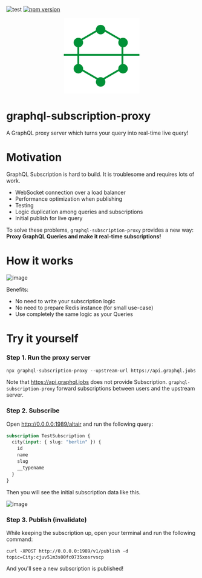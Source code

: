 ![test](https://github.com/acro5piano/graphql-subscription-proxy/workflows/test/badge.svg)
[![npm version](https://badge.fury.io/js/graphql-subscription-proxy.svg)](https://badge.fury.io/js/graphql-subscription-proxy)

<p align="center">
    <img width="200" height="200" src="https://raw.githubusercontent.com/acro5piano/graphql-subscription-proxy/master/assets/logo.svg">
</p>

# graphql-subscription-proxy

A GraphQL proxy server which turns your query into real-time live query!

# Motivation

GraphQL Subscription is hard to build. It is troublesome and requires lots of work.

- WebSocket connection over a load balancer
- Performance optimization when publishing
- Testing
- Logic duplication among queries and subscriptions
- Initial publish for live query

To solve these problems, `graphql-subscription-proxy` provides a new way: **Proxy GraphQL Queries and make it real-time subscriptions!**

# How it works

![image](https://user-images.githubusercontent.com/10719495/129064036-c70b9afc-be57-4b21-b452-0c40bd7ece57.png)

Benefits:

- No need to write your subscription logic
- No need to prepare Redis instance (for small use-case)
- Use completely the same logic as your Queries

# Try it yourself

### Step 1. Run the proxy server

```
npx graphql-subscription-proxy --upstream-url https://api.graphql.jobs
```

Note that https://api.graphql.jobs does not provide Subscription. `graphql-subscription-proxy` forward subscriptions between users and the upstream server.

### Step 2. Subscribe

Open http://0.0.0.0:1989/altair and run the following query:

```graphql
subscription TestSubscription {
  city(input: { slug: "berlin" }) {
    id
    name
    slug
    __typename
  }
}
```

Then you will see the initial subscription data like this.

![image](https://user-images.githubusercontent.com/10719495/133450990-5844fcb7-56aa-4a1b-b0e7-a3f14f14361a.png)

### Step 3. Publish (invalidate)

While keeping the subscription up, open your terminal and run the following command:

```
curl -XPOST http://0.0.0.0:1989/v1/publish -d topic=City:cjuv51m3s00fc0735xosrvscp
```

And you'll see a new subscription is published!
